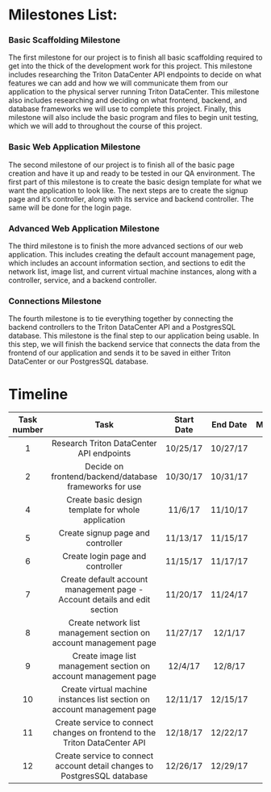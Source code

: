 # Milestones List:    
  
### Basic Scaffolding Milestone  
The first milestone for our project is to finish all basic scaffolding required to get into the thick of the development work for this project. This milestone includes researching the Triton DataCenter API endpoints to decide on what features we can add and how we will communicate them from our application to the physical server running Triton DataCenter. This milestone also includes researching and deciding on what frontend, backend, and database frameworks we will use to complete this project. Finally, this milestone will also include the basic program and files to begin unit testing, which we will add to throughout the course of this project.  
  
### Basic Web Application Milestone  
The second milestone of our project is to finish all of the basic page creation and have it up and ready to be tested in our QA environment. The first part of this milestone is to create the basic design template for what we want the application to look like. The next steps are to create the signup page and it’s controller, along with its service and backend controller. The same will be done for the login page.  
  
### Advanced Web Application Milestone  
The third milestone is to finish the more advanced sections of our web application. This includes creating the default account management page, which includes an account information section, and sections to edit the network list, image list, and current virtual machine instances, along with a controller, service, and a backend controller.  
  
### Connections Milestone  
The fourth milestone is to tie everything together by connecting the backend controllers to the Triton DataCenter API and a PostgresSQL database. This milestone is the final step to our application being usable. In this step, we will finish the backend service that connects the data from the frontend of our application and sends it to be saved in either Triton DataCenter or our PostgresSQL database.  
  
# Timeline
|Task number|Task|Start Date|End Date|Milestone|Predecessor(s)|Spencer Effort|Matt Effort|Alec Effort|
|:--:|:--:|:--:|:--:|:--:|:--:|:--:|:--:|:--:|
|1|Research Triton DataCenter API endpoints|10/25/17|10/27/17|1|-|33%|33%|33%|
|2|Decide on frontend/backend/database frameworks for use|10/30/17|10/31/17|1|-|33%|33%|33%|
|4|Create basic design template for whole application|11/6/17|11/10/17|2|-|80%|10%|10%|
|5|Create signup page and controller|11/13/17|11/15/17|2|4|15%|15%|70%|
|6|Create login page and controller|11/15/17|11/17/17|2|4|25%|50%|25%|
|7|Create default account management page - Account details and edit section|11/20/17|11/24/17|3|5,6|60%|20%|20%|
|8|Create network list management section on account management page|11/27/17|12/1/17|3|5,6,7|15%|15%|70%|
|9|Create image list management section on account management page|12/4/17|12/8/17|3|5,6,7|25%|55%|20%|
|10|Create virtual machine instances list section on account management page |12/11/17|12/15/17|3|5,6,7|60%|15%|25%|
|11|Create service to connect changes on frontend to the Triton DataCenter API|12/18/17|12/22/17|4|5,6,7|15%|20%|65%|
|12|Create service to connect account detail changes to PostgresSQL database|12/26/17|12/29/17|4|5,6,7|10%|75%|15%|
